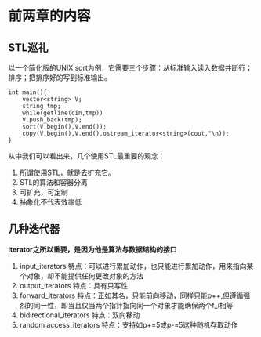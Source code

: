 # 前两章的内容
## STL巡礼
以一个简化版的UNIX sort为例，它需要三个步骤：从标准输入读入数据并断行；排序；把排序好的写到标准输出。
````
int main(){
    vector<string> V;
    string tmp;
    while(getline(cin,tmp))
    V.push_back(tmp);
    sort(V.begin(),V.end());
    copy(V.begin(),V.end(),ostream_iterator<string>(cout,"\n));
}
````
从中我们可以看出来，几个使用STL最重要的观念：
1. 所谓使用STL，就是去扩充它。
2. STL的算法和容器分离
3. 可扩充，可定制
4. 抽象化不代表效率低
## 几种迭代器
**iterator之所以重要，是因为他是算法与数据结构的接口**
1. input_iterators
   特点：可以进行累加动作，也只能进行累加动作，用来指向某个对象，却不能提供任何更改对象的方法
2. output_iterators
   特点：具有只写性
3. forward_iterators
   特点：正如其名，只能前向移动，同样只能p++,但遵循强烈的同一性，即当且仅当两个指针指向同一个对象才能确保两个f_i相等
4. bidirectional_iterators
   特点：双向移动
5. random access_iterators
   特点：支持如p+=5或p-=5这种随机存取动作